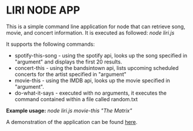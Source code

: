 # LIRI NODE APP

This is a simple command line application for node that can retrieve song, movie, and concert information. It is executed as followed:
*node liri.js <command> <argument>*

It supports the following commands:
* spotify-this-song - using the spotify api, looks up the song specified in "argument" and displays the first 20 results.
* concert-this - using the bandsintown api, lists upcoming scheduled concerts for the artist specified in "argument"
* movie-this - using the IMDB api, looks up the movie specified in "argument".
* do-what-it-says - executed with no arguments, it executes the command contained within a file called random.txt

**Example usage:**
*node liri.js movie-this "The Matrix"*

A demonstration of the application can be found [here](https://drive.google.com/file/d/1mv_wJTv5UJZBITAt6eAB_eDBdmWV7PX_/view?usp=sharing).
